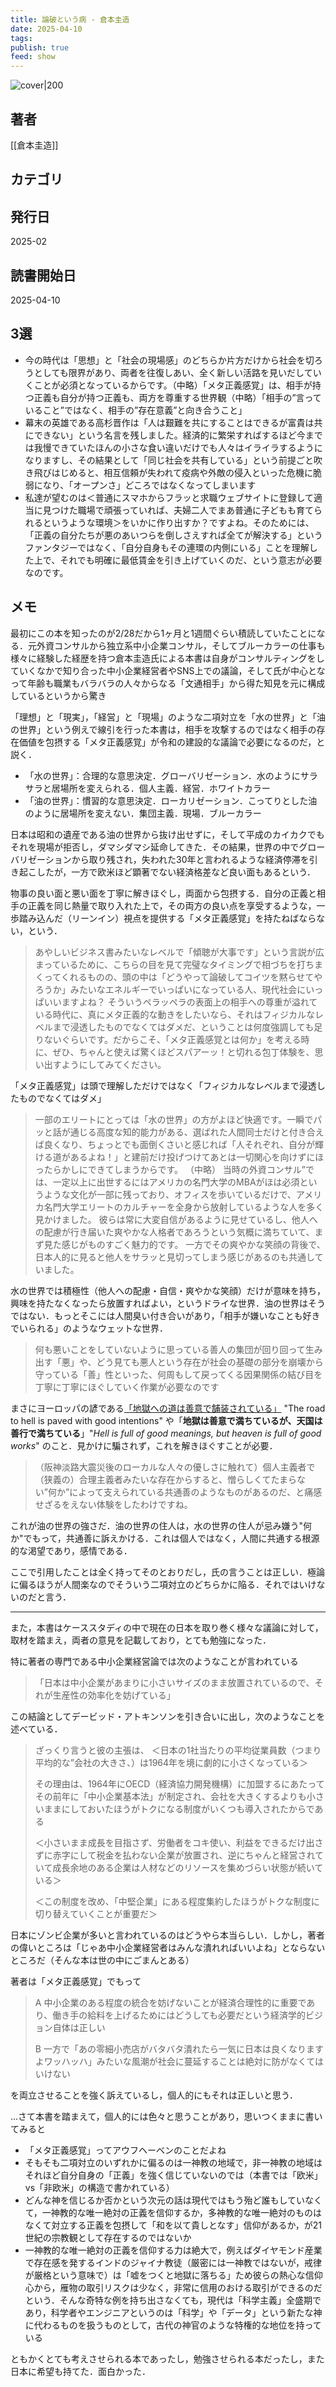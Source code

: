 ```yaml
---
title: 論破という病 - 倉本圭造
date: 2025-04-10
tags: 
publish: true
feed: show
---
```

![cover|200](http://books.google.com/books/content?id=MLEI0QEACAAJ&printsec=frontcover&img=1&zoom=1&source=gbs_api)
## 著者
[[倉本圭造]]
## カテゴリ

## 発行日
2025-02
## 読書開始日
2025-04-10

## 3選
 - 今の時代は「思想」と「社会の現場感」のどちらか片方だけから社会を切ろうとしても限界があり、両者を往復しあい、全く新しい活路を見いだしていくことが必須となっているからです。（中略）「メタ正義感覚」は、相手が持つ正義も自分が持つ正義も、両方を尊重する世界観（中略）「相手の”言っていること”ではなく、相手の”存在意義”と向き合うこと」
 - 幕末の英雄である高杉晋作は「人は艱難を共にすることはできるが富貴は共にできない」という名言を残しました。経済的に繁栄すればするほど今までは我慢できていたほんの小さな食い違いだけでも人々はイライラするようになりますし、その結果として「同じ社会を共有している」という前提ごと吹き飛びはじめると、相互信頼が失われて疫病や外敵の侵入といった危機に脆弱になり、「オープンさ」どころではなくなってしまいます
 - 私達が望むのは＜普通にスマホからフラッと求職ウェブサイトに登録して適当に見つけた職場で頑張っていれば、夫婦二人でまあ普通に子どもも育てられるというような環境＞をいかに作り出すか？ですよね。そのためには、「正義の自分たちが悪のあいつらを倒しさえすれば全てが解決する」というファンタジーではなく、「自分自身もその連環の内側にいる」ことを理解した上で、それでも明確に最低賃金を引き上げていくのだ、という意志が必要なのです。
## メモ
最初にこの本を知ったのが2/28だから1ヶ月と1週間ぐらい積読していたことになる．元外資コンサルから独立系中小企業コンサル，そしてブルーカラーの仕事も様々に経験した経歴を持つ倉本圭造氏による本書は自身がコンサルティングをしていくなかで知り合った中小企業経営者やSNS上での議論，そして氏が中心となって年齢も職業もバラバラの人々からなる「文通相手」から得た知見を元に構成しているというから驚き

「理想」と「現実」，「経営」と「現場」のような二項対立を「水の世界」と「油の世界」という例えで線引を行った本書は，相手を攻撃するのではなく相手の存在価値を包摂する「メタ正義感覚」が令和の建設的な議論で必要になるのだ，と説く．

- 「水の世界」：合理的な意思決定．グローバリゼーション．水のようにサラサラと居場所を変えられる．個人主義．経営．ホワイトカラー
- 「油の世界」：慣習的な意思決定．ローカリゼーション．こってりとした油のように居場所を変えない．集団主義．現場．ブルーカラー

日本は昭和の遺産である油の世界から抜け出せずに，そして平成のカイカクでもそれを現場が拒否し，ダマシダマシ延命してきた．その結果，世界の中でグローバリゼーションから取り残され，失われた30年と言われるような経済停滞を引き起こしたが，一方で欧米ほど顕著でない経済格差など良い面もあるという．

物事の良い面と悪い面を丁寧に解きほぐし，両面から包摂する．自分の正義と相手の正義を同じ熱量で取り入れた上で，その両方の良い点を享受するような，一歩踏み込んだ（リーンイン）視点を提供する「メタ正義感覚」を持たねばならない，という．

> あやしいビジネス書みたいなレベルで「傾聴が大事です」という言説が広まっているために、こちらの目を見て完璧なタイミングで相づちを打ちまくってくれるものの、頭の中は「どうやって論破してコイツを黙らせてやろうか」みたいなエネルギーでいっぱいになっている人、現代社会にいっぱいいますよね？
> そういうペラッペラの表面上の相手への尊重が溢れている時代に、真にメタ正義的な動きをしたいなら、それはフィジカルなレベルまで浸透したものでなくてはダメだ、ということは何度強調しても足りないぐらいです。だからこそ、「メタ正義感覚とは何か」を考える時に、ぜひ、ちゃんと使えば驚くほどスパアーッ！と切れる包丁体験を、思い出すようにしてみてください。

「メタ正義感覚」は頭で理解しただけではなく「フィジカルなレベルまで浸透したものでなくてはダメ」

> 一部のエリートにとっては「水の世界」の方がよほど快適です。一瞬でパッと話が通じる高度な知的能力がある、選ばれた人間同士だけと付き合えば良くなり、ちょっとでも面倒くさいと感じれば「人それぞれ、自分が輝ける道があるよね！」と建前だけ投げつけてあとは一切関心を向けずにほったらかしにできてしまうからです。
> （中略）
> 当時の外資コンサル”では、一定以上に出世するにはアメリカの名門大学のMBAがほは必須というような文化が一部に残っており、オフィスを歩いているだけで、アメリカ名門大学エリートのカルチャーを全身から放射しているような人を多く見かけました。
> 彼らは常に大変自信があるように見せているし、他人への配慮が行き届いた爽やかな人格者であろうという気概に満ちていて、まず見た感じがものすごく魅力的です。
> 一方でその爽やかな笑顔の背後で、日本人的に見ると他人をサラッと見切ってしまう感じがあるのも共通していました。

水の世界では積極性（他人への配慮・自信・爽やかな笑顔）だけが意味を持ち，興味を持たなくなったら放置すればよい，というドライな世界．油の世界はそうではない．もっとそこには人間臭い付き合いがあり，「相手が嫌いなことも好きでいられる」のようなウェットな世界．

> 何も悪いことをしていないように思っている善人の集団が回り回って生み出す「悪」や、どう見ても悪人という存在が社会の基礎の部分を崩壊から守っている「善」性といった、何周もして戻ってくる因果関係の結び目を丁寧に丁寧にほぐしていく作業が必要なのです

まさにヨーロッパの諺である[「地獄への道は善意で舗装されている」](https://ja.wikipedia.org/wiki/%E5%9C%B0%E7%8D%84%E3%81%B8%E3%81%AE%E9%81%93%E3%81%AF%E5%96%84%E6%84%8F%E3%81%A7%E8%88%97%E8%A3%85%E3%81%95%E3%82%8C%E3%81%A6%E3%81%84%E3%82%8B) "The road to hell is paved with good intentions" や「**地獄は善意で満ちているが、天国は善行で満ちている**」"_Hell is full of good meanings, but heaven is full of good works_" のこと．見かけに騙されず，これを解きほぐすことが必要．

> （阪神淡路大震災後のローカルな人々の優しさに触れて）個人主義者で（狭義の）合理主義者みたいな存在からすると、憎らしくてたまらない”何か”によって支えられている共通善のようなものがあるのだ、と痛感せざるをえない体験をしたわけですね。

これが油の世界の強さだ．油の世界の住人は，水の世界の住人が忌み嫌う"何か"でもって，共通善に訴えかける．これは個人ではなく，人間に共通する根源的な渇望であり，感情である．

ここで引用したことは全く持ってそのとおりだし，氏の言うことは正しい．極論に偏るほうが人間楽なのでそういう二項対立のどちらかに陥る．それではいけないのだと言う．

----
また，本書はケーススタディの中で現在の日本を取り巻く様々な議論に対して，取材を踏まえ，両者の意見を記載しており，とても勉強になった．

特に著者の専門である中小企業経営論では次のようなことが言われている

> 「日本は中小企業があまりに小さいサイズのまま放置されているので、それが生産性の効率化を妨げている」

この結論としてデービッド・アトキンソンを引き合いに出し，次のようなことを述べている．

> ざっくり言うと彼の主張は、
>＜日本の1社当たりの平均従業員数（つまり平均的な”会社の大きさ、）は1964年を境に劇的に小さくなっている＞
>
>その理由は、1964年にOECD（経済協力開発機構）に加盟するにあたってその前年に「中小企業基本法」が制定され、会社を大きくするよりも小さいままにしておいたほうがトクになる制度がいくつも導入されたからである
>
>＜小さいまま成長を目指さず、労働者をコキ使い、利益をできるだけ出さずに赤字にして税金を払わない企業が放置され、逆にちゃんと経営されていて成長余地のある企業は人材などのリソースを集めづらい状態が続いている＞
>
>＜この制度を改め、「中堅企業」にある程度集約したほうがトクな制度に切り替えていくことが重要だ＞

日本にゾンビ企業が多いと言われているのはどうやら本当らしい．しかし，著者の偉いところは「じゃあ中小企業経営者はみんな潰れればいいよね」とならないところだ（そんな本は世の中にごまんとある）

著者は「メタ正義感覚」でもって

>A 中小企業のある程度の統合を妨げないことが経済合理性的に重要であり、働き手の給料を上げるためにはどうしても必要だという経済学的ビジョン自体は正しい
>
>B 一方で「あの零細小売店がバタバタ潰れたら一気に日本は良くなりますよワッハッハ」みたいな風潮が社会に蔓延することは絶対に防がなくてはいけない

を両立させることを強く訴えているし，個人的にもそれは正しいと思う．


...さて本書を踏まえて，個人的には色々と思うことがあり，思いつくままに書いてみると
- 「メタ正義感覚」ってアウフヘーベンのことだよね
- そもそも二項対立のいずれかに偏るのは一神教の地域で，非一神教の地域はそれほど自分自身の「正義」を強く信じていないのでは（本書では「欧米」vs「非欧米」の構造で書かれている）
- どんな神を信じるか否かという次元の話は現代ではもう殆ど誰もしていなくて，一神教的な唯一絶対の正義を信仰するか，多神教的な唯一絶対のものはなくて対立する正義を包摂して「和を以て貴しとなす」信仰があるか，が21世紀の宗教観として存在するのではないか
- 一神教的な唯一絶対の正義を信仰する力は絶大で，例えばダイヤモンド産業で存在感を発するインドのジャイナ教徒（厳密には一神教ではないが，戒律が厳格という意味で）は「嘘をつくと地獄に落ちる」ため彼らの熱心な信仰心から，雁物の取引リスクは少なく，非常に信用のおける取引ができるのだという．そんな奇特な例を持ち出さなくても，現代は「科学主義」全盛期であり，科学者やエンジニアというのは「科学」や「データ」という新たな神に代わるものを扱うものとして，古代の神官のような特権的な地位を持っている

ともかくとても考えさせられる本であったし，勉強させられる本だったし，また日本に希望も持てた．面白かった．
